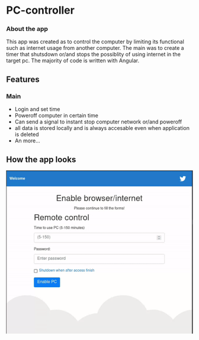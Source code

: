 # PC-controller
### About the app
This app was created as to control the computer by limiting its functional such as internet usage from another computer. The main was to create a timer that shutsdown or/and stops the possiblity of using internet in the target pc. The majority of code is written with Angular.

## Features
### Main 
* Login and set time
* Poweroff computer in certain time
* Can send a signal to instant stop computer network or/and poweroff
* all data is stored locally and is always accesable even when application is deleted
* An more...

## How the app looks
![](assets/1.gif)


